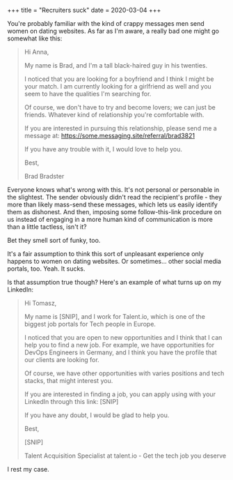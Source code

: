 +++
title = "Recruiters suck"
date = 2020-03-04
+++

You're probably familiar with the kind of crappy messages men send women on dating
websites. As far as I'm aware, a really bad one might go somewhat like this:

> Hi Anna,
> 
> My name is Brad, and I'm a tall black-haired guy in his twenties.
> 
> I noticed that you are looking for a boyfriend and I think I might be your match. I am currently looking for a girlfriend as well and you seem to have the qualities I'm searching for.
> 
> Of course, we don't have to try and become lovers; we can just be friends. Whatever kind of relationship you're comfortable with.
> 
> If you are interested in pursuing this relationship, please send me a message at: https://some.messaging.site/referral/brad3821
> 
> If you have any trouble with it, I would love to help you.
> 
> Best,
> 
>  Brad Bradster

Everyone knows what's wrong with this. It's not personal or personable in
the slightest. The sender obviously didn't read the recipient's profile - they
more than likely mass-send these messages, which lets us easily identify them
as dishonest. And then, imposing some follow-this-link procedure on us
instead of engaging in a more human kind of communication is more than a little
tactless, isn't it?

Bet they smell sort of funky, too.

It's a fair assumption to think this sort of unpleasant experience only happens
to women on dating websites. Or sometimes... other social media portals, too.
Yeah. It sucks.

Is that assumption true though? Here's an example of what turns up on my
LinkedIn:

> Hi Tomasz, 
> 
> My name is [SNIP], and I work for Talent.io, which is one of the biggest job portals for Tech people in Europe.
> 
> I noticed that you are open to new opportunities and I think that I can help you to find a new job. For example, we have opportunities for DevOps Engineers in Germany, and I think you have the profile that our clients are looking for.
> 
> Of course, we have other opportunities with varies positions and tech stacks, that might interest you.
> 
> If you are interested in finding a job, you can apply using with your LinkedIn through this link: [SNIP]
> 
> If you have any doubt, I would be glad to help you.
> 
> Best,
> 
> [SNIP]
> 
> Talent Acquisition Specialist at talent.io                                   - Get the tech job you deserve

I rest my case.
